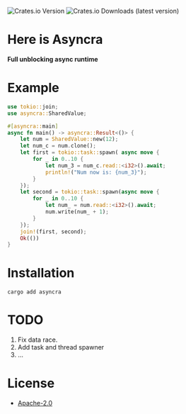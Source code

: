 ![Crates.io Version](https://img.shields.io/crates/v/asyncra?style=for-the-badge&label=asyncra)
![Crates.io Downloads (latest version)](https://img.shields.io/crates/dv/asyncra?style=for-the-badge)

# Here is Asyncra
**Full unblocking async runtime**


# Example
```rust
use tokio::join;
use asyncra::SharedValue;

#[asyncra::main]
async fn main() -> asyncra::Result<()> {
    let num = SharedValue::new(12);
    let num_c = num.clone();
    let first = tokio::task::spawn( async move {
        for _ in 0..10 {
            let num_3 = num_c.read::<i32>().await;
            println!("Num now is: {num_3}");
        }
    });
    let second = tokio::task::spawn(async move {
        for _ in 0..10 {
            let num_ = num.read::<i32>().await;
            num.write(num_ + 1);
        }
    });
    join!(first, second);
    Ok(())
}
```

# Installation
```cargo add asyncra```

# TODO
1. Fix data race.
2. Add task and thread spawner
3. ...

# License
* [Apache-2.0](LICENSE)
